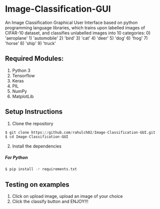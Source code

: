 # Image-Classification-GUI

An Image Classification Graphical User Interface based on python programming language libraries, which trains upon labelled images of CIFAR-10 dataset, and classifies unlabelled images into 10 categories:
    0) 'aeroplane'
    1) 'automobile'
    2) 'bird'
    3) 'cat'
    4) 'deer'
    5) 'dog'
    6) 'frog'
    7) 'horse'
    8) 'ship'
    9) 'truck'
    
## Required Modules:
1) Python 3
2) Tensorflow
3) Keras
4) PIL 
5) NumPy
6) MatplotLib

## Setup Instructions
1) Clone the repository
```python
$ git clone https://github.com/rahulch02/Image-Classification-GUI.git
$ cd Image-Classification-GUI
```

2) Install the dependencies
#####  For Python
```bash
$ pip install -r requirements.txt
```

## Testing on examples
1) Click on upload image, upload an image of your choice
2) Click the classify button and ENJOY!!!
